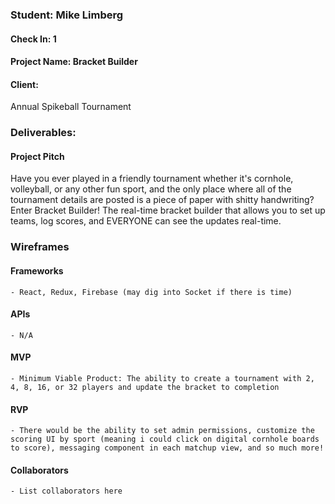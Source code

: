 ### Student: Mike Limberg

#### Check In: 1

#### Project Name: Bracket Builder

#### Client: 
Annual Spikeball Tournament

### Deliverables:

#### Project Pitch
Have you ever played in a friendly tournament whether it's cornhole, volleyball, or any other fun sport, and the only place where all of the tournament details are posted is a piece of paper with shitty handwriting? 
Enter Bracket Builder! The real-time bracket builder that allows you to set up teams, log scores, and EVERYONE can see the updates real-time.   

### Wireframes

#### Frameworks
    - React, Redux, Firebase (may dig into Socket if there is time)

#### APIs
    - N/A

#### MVP
    - Minimum Viable Product: The ability to create a tournament with 2, 4, 8, 16, or 32 players and update the bracket to completion

#### RVP
    - There would be the ability to set admin permissions, customize the scoring UI by sport (meaning i could click on digital cornhole boards to score), messaging component in each matchup view, and so much more!

#### Collaborators
    - List collaborators here
